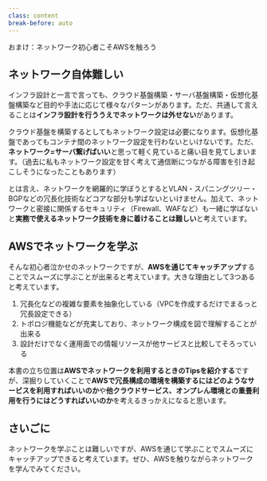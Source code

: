 ```yaml
---
class: content
break-before: auto
---
```


<div class="doc-header">
  <div class="doc-title">おまけ：ネットワーク初心者こそAWSを触ろう</div>
</div>

## ネットワーク自体難しい

インフラ設計と一言で言っても、クラウド基盤構築・サーバ基盤構築・仮想化基盤構築など目的や手法に応じて様々なパターンがあります。ただ、共通して言えることは**インフラ設計を行ううえでネットワークは外せない**があります。

クラウド基盤を構築するとしてもネットワーク設定は必要になります。仮想化基盤であってもコンテナ間のネットワーク設定を行わないといけないです。ただ、**ネットワーク=サーバ繋げばいい**と思って軽く見ていると痛い目を見てしまいます。（過去に私もネットワーク設定を甘く考えて通信断につながる障害を引き起こしそうになったこともあります）

とは言え、ネットワークを網羅的に学ぼうとするとVLAN・スパニングツリー・BGPなどの冗長化技術などコアな部分も学ばないといけません。加えて、ネットワークと密接に関係するセキュリティ（Firewall、WAFなど）も一緒に学ばないと**実務で使えるネットワーク技術を身に着けることは難しい**と考えています。

## AWSでネットワークを学ぶ

そんな初心者泣かせのネットワークですが、**AWSを通じてキャッチアップ**することでスムーズに学ぶことが出来ると考えています。大きな理由として3つあると考えています。

1. 冗長化などの複雑な要素を抽象化している（VPCを作成するだけでまるっと冗長設定できる）
2. トポロジ機能などが充実しており、ネットワーク構成を図で理解することが出来る
3. 設計だけでなく運用面での情報リソースが他サービスと比較してそろっている

本書の立ち位置は**AWSでネットワークを利用するときのTipsを紹介する**ですが、深掘りしていくことで**AWSで冗長構成の環境を構築するにはどのようなサービスを利用すればいいのか**や**他クラウドサービス、オンプレん環境との重畳利用を行うにはどうすればいいのか**を考えるきっかえになると思います。

## さいごに

ネットワークを学ぶことは難しいですが、AWSを通じて学ぶことでスムーズにキャッチアップできると考えています。ぜひ、AWSを触りながらネットワークを学んでみてください。